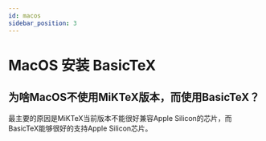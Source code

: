 ```yaml
---
id: macos
sidebar_position: 3
---
```


# MacOS 安装 BasicTeX

## 为啥MacOS不使用MiKTeX版本，而使用BasicTeX？
最主要的原因是MiKTeX当前版本不能很好兼容Apple Silicon的芯片，而BasicTeX能够很好的支持Apple Silicon芯片。